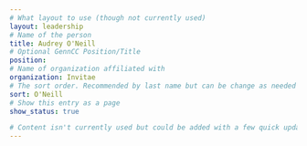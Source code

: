 ```yaml
---
# What layout to use (though not currently used)
layout: leadership
# Name of the person
title: Audrey O'Neill
# Optional GennCC Position/Title
position:
# Name of organization affiliated with
organization: Invitae
# The sort order. Recommended by last name but can be change as needed
sort: O'Neill
# Show this entry as a page
show_status: true

# Content isn't currently used but could be added with a few quick updates if needed to allow for bios
---
```

